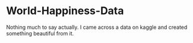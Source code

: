 # World-Happiness-Data
Nothing much to say actually. I came across a data on kaggle and created something beautiful from it. 

